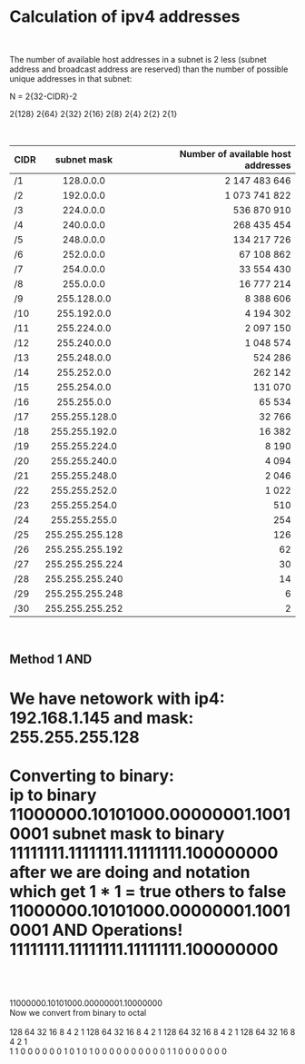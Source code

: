 # Calculation of ipv4 addresses 

<br />

The number of available host addresses in a subnet is 2 less (subnet address and broadcast address are reserved) 
than the number of possible unique addresses in that subnet:

N = 2{32-CIDR}-2

2{128} 2{64} 2{32} 2{16} 2{8} 2{4} 2{2} 2{1}

<br />

| CIDR          | subnet mask   | Number of available host addresses  |
| ------------- |:-------------:| -----:|
| /1 |	128.0.0.0 |	2  147 483 646
/2 |	192.0.0.0 |	1  073 741 822
/3 |	224.0.0.0 |	536  870 910
/4 |	240.0.0.0 |  268 435 454
/5 |	248.0.0.0 |	134 217 726
/6 |	252.0.0.0 |	67 108 862
/7 |	254.0.0.0 |	33 554 430
/8 |	255.0.0.0 |	16 777 214
/9 |	255.128.0.0 |	8 388 606
/10 |	255.192.0.0 |	4 194 302
/11 |	255.224.0.0 |	2 097 150
/12 |	255.240.0.0 |	1 048 574
/13 |	255.248.0.0 |	524 286
/14 |	255.252.0.0 |	262 142
/15 |	255.254.0.0 |	131 070
/16 |	255.255.0.0 |	65 534
/17 |	255.255.128.0 |	32 766
/18 |	255.255.192.0 |	16 382
/19 |	255.255.224.0 |	8 190
/20 |	255.255.240.0 |	4 094
/21 |	255.255.248.0 |	2 046
/22 |	255.255.252.0 |	1 022
/23 |	255.255.254.0 |	510
/24 |	255.255.255.0 |	254
/25 |	255.255.255.128 |	126
/26 |	255.255.255.192 |	62
/27 |	255.255.255.224 |	30
/28 |	255.255.255.240 |	14
/29 |	255.255.255.248 |	6
/30 |	255.255.255.252 |	2

<br />

## Method 1 AND 
We have netowork with ip4: 192.168.1.145 and mask: 255.255.255.128
<br />
<br />
Converting to binary:
<br />
ip to binary 
11000000.10101000.00000001.10010001
subnet mask to binary 
11111111.11111111.11111111.100000000
<br />
after we are doing and notation which get  1 * 1 = true others to false
<br />
11000000.10101000.00000001.10010001       AND Operations!
11111111.11111111.11111111.100000000  
<br />
=
<br />
11000000.10101000.00000001.10000000
<br />
Now we convert from binary to octal
<br />
<br />
128 64 32 16 8 4 2 1   128 64 32 16 8 4 2 1  128 64 32 16 8 4 2 1  128 64 32 16 8 4 2 1 <br />
1   1   0  0 0 0 0 0   1    0 1  0  1 0 0 0   0   0  0  0 0 0 0 1   1  0   0  0 0 0 0 0
<br />










